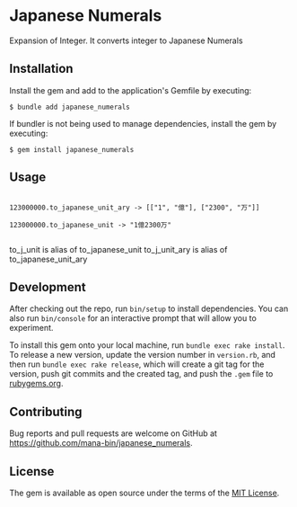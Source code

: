 # Japanese Numerals

Expansion of Integer.
It converts integer to Japanese Numerals

## Installation

Install the gem and add to the application's Gemfile by executing:

    $ bundle add japanese_numerals

If bundler is not being used to manage dependencies, install the gem by executing:

    $ gem install japanese_numerals

## Usage

```

123000000.to_japanese_unit_ary -> [["1", "億"], ["2300", "万"]]

123000000.to_japanese_unit -> "1億2300万"


```


to_j_unit     is alias of to_japanese_unit
to_j_unit_ary is alias of to_japanese_unit_ary


## Development

After checking out the repo, run `bin/setup` to install dependencies. You can also run `bin/console` for an interactive prompt that will allow you to experiment.

To install this gem onto your local machine, run `bundle exec rake install`. To release a new version, update the version number in `version.rb`, and then run `bundle exec rake release`, which will create a git tag for the version, push git commits and the created tag, and push the `.gem` file to [rubygems.org](https://rubygems.org).

## Contributing

Bug reports and pull requests are welcome on GitHub at https://github.com/mana-bin/japanese_numerals.

## License

The gem is available as open source under the terms of the [MIT License](https://opensource.org/licenses/MIT).
